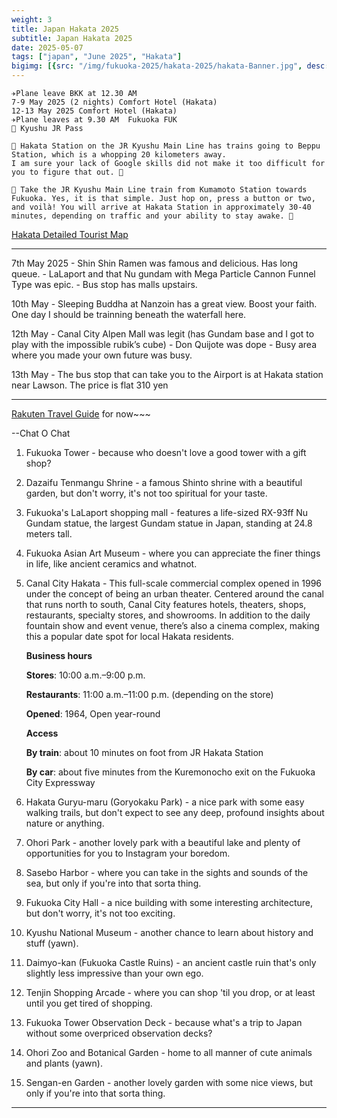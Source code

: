 ```yaml
---
weight: 3
title: Japan Hakata 2025
subtitle: Japan Hakata 2025
date: 2025-05-07
tags: ["japan", "June 2025", "Hakata"]
bigimg: [{src: "/img/fukuoka-2025/hakata-2025/hakata-Banner.jpg", desc: "Alpen Fukuoka"}]
---
```


```
✈Plane leave BKK at 12.30 AM 
7-9 May 2025 (2 nights) Comfort Hotel (Hakata)
12-13 May 2025 Comfort Hotel (Hakata)
✈Plane leaves at 9.30 AM  Fukuoka FUK
🎫 Kyushu JR Pass

🏃‍ Hakata Station on the JR Kyushu Main Line has trains going to Beppu Station, which is a whopping 20 kilometers away. 
I am sure your lack of Google skills did not make it too difficult for you to figure that out. 🏃‍

🏃‍ Take the JR Kyushu Main Line train from Kumamoto Station towards Fukuoka. Yes, it is that simple. Just hop on, press a button or two, 
and voilà! You will arrive at Hakata Station in approximately 30-40 minutes, depending on traffic and your ability to stay awake. 🏃‍
```

[Hakata Detailed Tourist Map](/pdf/hakata.pdf)

---

7th May 2025
	- Shin Shin Ramen was famous and delicious. Has long queue.
	- LaLaport and that Nu gundam with Mega Particle Cannon Funnel Type was epic.
	- Bus stop has malls upstairs.

10th May
	- Sleeping Buddha at Nanzoin has a great view. Boost your faith. One day I should be trainning beneath the waterfall here. 

12th May
    - Canal City Alpen Mall was legit (has Gundam base and I got to play with the impossible rubik’s cube)
    - Don Quijote was dope
    - Busy area where you made your own future was busy.

13th May 
	- The bus stop that can take you to the Airport is at Hakata station near Lawson. The price is flat 310 yen

---

[Rakuten Travel Guide](https://travel.rakuten.com/contents/usa/en-us/guide/spot-hakata/) for now~~~

--Chat O Chat
1.  Fukuoka Tower - because who doesn't love a good tower with a gift shop?
2.  Dazaifu Tenmangu Shrine - a famous Shinto shrine with a beautiful garden, but don't worry, it's not too spiritual for your taste.
3.  Fukuoka's LaLaport shopping mall - features a life-sized RX-93ff Nu Gundam statue, the largest Gundam statue in Japan, standing at 24.8 meters tall. 
4.  Fukuoka Asian Art Museum - where you can appreciate the finer things in life, like ancient ceramics and whatnot.
5.  Canal City Hakata - This full-scale commercial complex opened in 1996 under the concept of being an urban theater. Centered around the canal that runs north to south, 
Canal City features hotels, theaters, shops, restaurants, specialty stores, and showrooms. In addition to the daily fountain show and event venue, 
there’s also a cinema complex, making this a popular date spot for local Hakata residents.
	
	**Business hours**
	
	**Stores**: 10:00 a.m.–9:00 p.m.

	**Restaurants**: 11:00 a.m.–11:00 p.m. (depending on the store)
	
	**Opened**: 1964, Open year-round
	
	**Access**
	
	**By train**: about 10 minutes on foot from JR Hakata Station
	
	**By car**: about five minutes from the Kuremonocho exit on the Fukuoka City Expressway

6.  Hakata Guryu-maru (Goryokaku Park) - a nice park with some easy walking trails, but don't expect to see any deep, profound insights about nature or anything.
7.  Ohori Park - another lovely park with a beautiful lake and plenty of opportunities for you to Instagram your boredom.
9.  Sasebo Harbor - where you can take in the sights and sounds of the sea, but only if you're into that sorta thing.
10. Fukuoka City Hall - a nice building with some interesting architecture, but don't worry, it's not too exciting.
11. Kyushu National Museum - another chance to learn about history and stuff (yawn).
12. Daimyo-kan (Fukuoka Castle Ruins) - an ancient castle ruin that's only slightly less impressive than your own ego.
13. Tenjin Shopping Arcade - where you can shop 'til you drop, or at least until you get tired of shopping.
14. Fukuoka Tower Observation Deck - because what's a trip to Japan without some overpriced observation decks?
15. Ohori Zoo and Botanical Garden - home to all manner of cute animals and plants (yawn).
16. Sengan-en Garden - another lovely garden with some nice views, but only if you're into that sorta thing.

---

